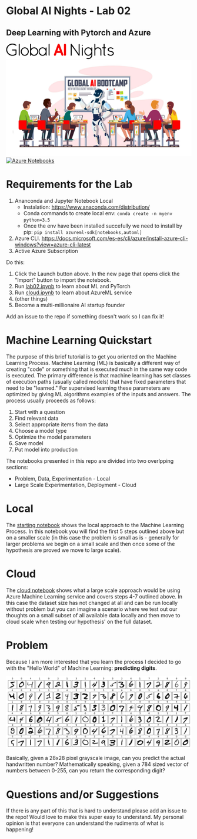 # Global AI Nights - Lab 02 
## Deep Learning with Pytorch and Azure
![](images/logoai.png)
![](images/globaai.jpg)
[![Azure Notebooks](https://notebooks.azure.com/launch.svg)](https://notebooks.azure.com/import/gh/sethjuarez/pytorchintro)



# Requirements for the Lab 
1. Ananconda and Jupyter Notebook Local
    - Instalation: https://www.anaconda.com/distribution/
    - Conda commands to create local env: ```conda create -n myenv python=3.5```
    - Once the env have been installed succefully we need to install by pip: ```pip install azureml-sdk[notebooks,automl]```
3. Azure CLI. https://docs.microsoft.com/es-es/cli/azure/install-azure-cli-windows?view=azure-cli-latest
4. Active Azure Subscription

Do this:
1. Click the Launch button above. In the new page that opens click the "Import" button to import the notebook.
2. Run [lab02.ipynb](start.ipynb) to learn about ML and PyTorch
3. Run [cloud.ipynb](cloud.ipynb) to learn about AzureML service
4. (other things)
5. Become a multi-millionaire AI startup founder

Add an issue to the repo if something doesn't work so I can 
fix it!

# Machine Learning Quickstart
The purpose of this brief tutorial is to get you oriented
on the Machine Learning Process. Machine Learning (ML) is
basically a different way of creating "code" or something
that is executed much in the same way code is executed. The
primary difference is that machine learning has set classes
of execution paths (usually called models) that have fixed
parameters that need to be "learned." For supervised learning
these parameters are optimized by giving ML algorithms examples
of the inputs and answers. The process usually proceeds as follows:

1. Start with a question
2. Find relevant data
3. Select appropriate items from the data
4. Choose a model type
5. Optimize the model parameters
6. Save model
7. Put model into production

The notebooks presented in this repo are divided into two
overlpping sections:

- Problem, Data, Experimentation - Local
- Large Scale Experimentation, Deployment - Cloud

# Local
The [starting notebook](lab02.ipynb) shows the local approach
to the Machine Learning Process. In this notebook you will
find the first 5 steps outlined above but on a smaller scale
(in this case the problem is small as is - generally for larger
problems we begin on a small scale and then once some of the
hypothesis are proved we move to large scale).

# Cloud
The [cloud notebook](cloud.ipynb) shows what a large scale
approach would be using Azure Machine Learning service and
covers steps 4-7 outlined above. In this case the dataset
size has not changed at all and can be run locally without
problem but you can imagine a scenario where we test out
our thoughts on a small subset of all available data locally
and then move to cloud scale when testing our hypothesis' on
the full dataset.

# Problem
Because I am more interested that you learn the process I decided
to go with the "Hello World" of Machine Learning: **predicting 
digits**.

![Digit Examples](images/digits.png)

Basically, given a 28x28 pixel grayscale image, can you predict
the actual handwritten number? Mathematically speaking, given 
a 784 sized vector of numbers between 0-255, can you return the 
corresponding digit?

# Questions and/or Suggestions
If there is any part of this that is hard to understand please
add an issue to the repo! Would love to make this super easy to
understand. My personal opinion is that everyone can understand
the rudiments of what is happening!

